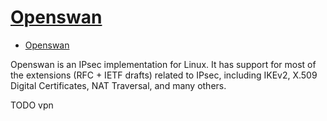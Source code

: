 # [Openswan](https://www.openswan.org/)

- [Openswan](#openswan)

Openswan is an IPsec implementation for Linux. It has support for most of the extensions (RFC + IETF drafts) related to IPsec, including IKEv2, X.509 Digital Certificates, NAT Traversal, and many others.






TODO vpn